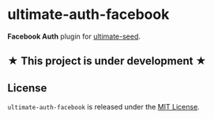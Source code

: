 # ultimate-auth-facebook

**Facebook Auth** plugin for [ultimate-seed](https://github.com/pilwon/node-ultimate-seed).

## **★ This project is under development ★**

## License

`ultimate-auth-facebook` is released under the [MIT License](http://opensource.org/licenses/MIT).
